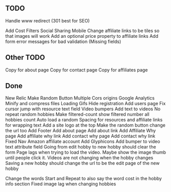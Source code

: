 ## TODO


Handle www redirect (301 best for SEO)

Add Cost Filters
Social Sharing
Mobile
Change affiliate links to be tiles so that images will work
Add an optional price property to affiliate links
Add form error messages for bad validation (Missing fields)

## Other TODO
Copy for about page
Copy for contact page
Copy for affiliates page


## Done
New Relic
Make Random Button
Multiple Cors origins
Google Analytics
Minify and compress files
Loading Gifs
Hide registration
Add users page
Fix cursor jump with resource text field
Video bumpers
Add text to videos
No repeat random hobbies
Make filtered-count show filtered number all hobbies count
Auto load a random
Spacing for resources and affiliate links for wrapping text
Add a site logo at the top
Make the random button change the url too
Add Footer
Add about page
Add about link
Add Affiliate Why page
Add affiliate why link
Add contact why page
Add contact why link
Fixed Nav
Amazon affiliate account
Add Glyphicons
Add bumper to video text attribute field
Going from edit hobby to new hobby should clear the form
Page lags when trying to load the video. Maybe show the image thumb until people click it.
Videos are not changing when the hobby changes
Saving a new hobby should change the url to be the edit page of the new hobby

Change the words Start and Repeat to also say the word cost in the hobby info section
Fixed image lag when changing hobbies
